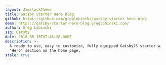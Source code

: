 ```yaml
---
layout: JamstackTheme
title: Gatsby Starter Hero Blog
github: https://github.com/greglobinski/gatsby-starter-hero-blog
demo: https://gatsby-starter-hero-blog.greglobinski.com/
author: Greg Lobinski
ssg: Gatsby
date: 2018-05-10T07:46:20.000Z
description: >-
  A ready to use, easy to customize, fully equipped GatsbyJS starter with a
  'Hero' section on the home page.
stale: true
---
```

